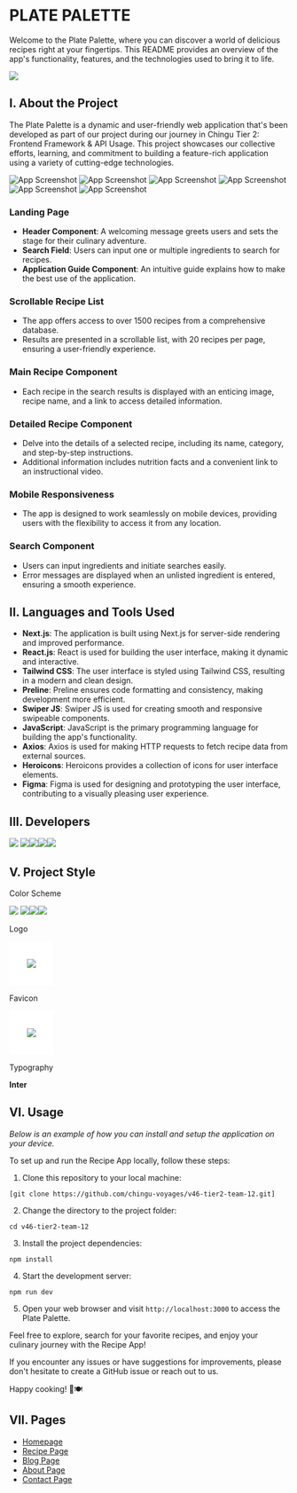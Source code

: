 <h1 id="readme-top">PLATE PALETTE</h1>

<p class="header">Welcome to the Plate Palette, where you can discover a world of delicious recipes right at your fingertips. This README provides an overview of the app's functionality, features, and the technologies used to bring it to life.</p>

<img src="./public/assets/logo.svg">

</br>


<h2 id="about">I. About the Project</h2>
<p>The Plate Palette is a dynamic and user-friendly web application that's been developed as part of our project during our journey in Chingu Tier 2: Frontend Framework & API Usage. This project showcases our collective efforts, learning, and commitment to building a feature-rich application using a variety of cutting-edge technologies.</p>

![App Screenshot](https://scontent.fmnl33-1.fna.fbcdn.net/v/t1.15752-9/441895007_1275395620108173_2405092575473472265_n.png?_nc_cat=108&ccb=1-7&_nc_sid=5f2048&_nc_eui2=AeF1GVBy8GFq1BwkYAVKgiyA4-C8br0xQdDj4LxuvTFB0Ca3QTA-xOElWADmrvU-tpl2OBMiCfO-bdVUIAxSBqKX&_nc_ohc=XuSUWH590GUQ7kNvgHYBLy0&_nc_ht=scontent.fmnl33-1.fna&oh=03_Q7cD1QGpf7nA8qx2Gg2D8O3-8aQbyfpRZM80E4l3HXYf_kbIrQ&oe=6686AED9)
![App Screenshot](https://scontent.fmnl33-2.fna.fbcdn.net/v/t1.15752-9/441281244_867216851897256_7214148216268462516_n.png?_nc_cat=111&ccb=1-7&_nc_sid=5f2048&_nc_eui2=AeHdU9wL3Jb10mrdorpjsnfthsfjjGBT2eWGx-OMYFPZ5Qq0fvH_uRx2D43Lz_4CvkOv68B3e8vr-RT8FZpOh6XH&_nc_ohc=tPQvkfmPzBgQ7kNvgEgvv7C&_nc_ht=scontent.fmnl33-2.fna&oh=03_Q7cD1QHKGCtoMXi75lw3czsWGPhq1aRRknlM926a3FUi8x9Adg&oe=6686A7B0)
![App Screenshot](https://scontent.fmnl33-5.fna.fbcdn.net/v/t1.15752-9/436710775_330574976583861_1166915312943615864_n.png?_nc_cat=102&ccb=1-7&_nc_sid=5f2048&_nc_eui2=AeEChZX6IWWQhVgRX-_XI4KxDBgL4Q4r-lQMGAvhDiv6VIhzqpzgqjJ05UZfPG380UALFQrUAYiNrEO7KzEiVc9G&_nc_ohc=09RnoXqEYIAQ7kNvgHRUgxh&_nc_ht=scontent.fmnl33-5.fna&oh=03_Q7cD1QFLSOmZROKnHkB6kyQ35jFPEov1ZfNIbM3VgwSSiH704Q&oe=6686CD0E)
![App Screenshot](https://scontent.fmnl33-2.fna.fbcdn.net/v/t1.15752-9/436561651_759367279718055_6000079973985894851_n.png?_nc_cat=103&ccb=1-7&_nc_sid=5f2048&_nc_eui2=AeENNhe2-yGxun9v0KFkI6s8ONhdvNyLf9U42F283It_1ffkbeqcQZydmsiocgWKC_BbEhCnFGJZuhU5s34Uu6vE&_nc_ohc=3h9mlg0f56oQ7kNvgFsml2Q&_nc_ht=scontent.fmnl33-2.fna&oh=03_Q7cD1QFfpXwkAWhnbg-VoJ4uufk3zZNWidKTEAEOjXuET2w_5A&oe=6686B284)
![App Screenshot](https://scontent.fmnl33-2.fna.fbcdn.net/v/t1.15752-9/436446888_987494296238962_7306991741036431794_n.png?_nc_cat=111&ccb=1-7&_nc_sid=5f2048&_nc_eui2=AeHgNmgj4tGdPECaGStxyto6kELSgl8CVwiQQtKCXwJXCHY2qYpb0XGH-C7MP-dv8dY--F-j9ksiiP-JVjESROAn&_nc_ohc=LUz2r2TJyCwQ7kNvgGVs0ng&_nc_ht=scontent.fmnl33-2.fna&oh=03_Q7cD1QGfOshXF6iUQ8VzodQr-qYiuk7XBvo4mXDWOsSyVfducQ&oe=6686BAAD)
![App Screenshot](https://scontent.fmnl33-3.fna.fbcdn.net/v/t1.15752-9/441995875_970489834720402_2120338008557332941_n.png?_nc_cat=110&ccb=1-7&_nc_sid=5f2048&_nc_eui2=AeH6yemCynJhH_jU1vu_6eiJvZ8d9Jt6Dse9nx30m3oOx1TjADRUqOrQBZAmhwnVFWX4RrN4vTCRIOosvadKzRgM&_nc_ohc=auMx-k_iLH8Q7kNvgGVb6Fl&_nc_ht=scontent.fmnl33-3.fna&oh=03_Q7cD1QFu63EJNsjGt6B4apYoDJRzTWd7TOwguJGlcj_prL5y6A&oe=6686B1F0)


### Landing Page

- **Header Component**: A welcoming message greets users and sets the stage for their culinary adventure.
- **Search Field**: Users can input one or multiple ingredients to search for recipes.
- **Application Guide Component**: An intuitive guide explains how to make the best use of the application.

### Scrollable Recipe List

- The app offers access to over 1500 recipes from a comprehensive database.
- Results are presented in a scrollable list, with 20 recipes per page, ensuring a user-friendly experience.

### Main Recipe Component

- Each recipe in the search results is displayed with an enticing image, recipe name, and a link to access detailed information.

### Detailed Recipe Component

- Delve into the details of a selected recipe, including its name, category, and step-by-step instructions.
- Additional information includes nutrition facts and a convenient link to an instructional video.

### Mobile Responsiveness

- The app is designed to work seamlessly on mobile devices, providing users with the flexibility to access it from any location.

### Search Component

- Users can input ingredients and initiate searches easily.
- Error messages are displayed when an unlisted ingredient is entered, ensuring a smooth experience.

<h2 id="languages">II. Languages and Tools Used</h2>

- **Next.js**: The application is built using Next.js for server-side rendering and improved performance.
- **React.js**: React is used for building the user interface, making it dynamic and interactive.
- **Tailwind CSS**: The user interface is styled using Tailwind CSS, resulting in a modern and clean design.
- **Preline**: Preline ensures code formatting and consistency, making development more efficient.
- **Swiper JS**: Swiper JS is used for creating smooth and responsive swipeable components.
- **JavaScript**: JavaScript is the primary programming language for building the app's functionality.
- **Axios**: Axios is used for making HTTP requests to fetch recipe data from external sources.
- **Heroicons**: Heroicons provides a collection of icons for user interface elements.
- **Figma**: Figma is used for designing and prototyping the user interface, contributing to a visually pleasing user experience.

<h2 id="developers">III. Developers</h2>
<a href="https://github.com/johncarlolipa"><img src="https://img.shields.io/badge/johncarlolipa-%23121011.svg?&style=for-the-badge&logo=github&logoColor=white"></a>
<a href="https://github.com/ErickaConcepcion"><img src="https://img.shields.io/badge/erickaconcepcion-%23121011.svg?&style=for-the-badge&logo=github&logoColor=white"></a><a href="https://github.com/jessabc"><img src="https://img.shields.io/badge/jessabc-%23121011.svg?&style=for-the-badge&logo=github&logoColor=white"></a><a href="https://github.com/GabriellaN-02"><img src="https://img.shields.io/badge/gabriellaneri-%23121011.svg?&style=for-the-badge&logo=github&logoColor=white"></a><a href="https://github.com/Jasonavecilla-"><img src="https://img.shields.io/badge/Jasonavecilla-%23121011.svg?&style=for-the-badge&logo=github&logoColor=white"></a>



<h2 id="project-style">V. Project Style</h2>
Color Scheme

<a href=""><img src="https://img.shields.io/badge/Primary%20Color-%23016A70-016A70"></a> <a href=""><img src="https://img.shields.io/badge/Secondary%20Color-%23D2DE32-FD2DE32"></a><a href=""><img src="https://img.shields.io/badge/Secondary%20Color-%23A2C579-A2C579"></a></a><a href=""><img src="https://img.shields.io/badge/Secondary%20Color-%23FFFFDD-FFFFDD"></a>

Logo

<img src="./public/assets/logo.svg" style="background-color: white; padding: 2rem;"></br>

Favicon

<img src="./public/assets/logo.svg" style="background-color: white; padding: 2rem;"></br>

Typography

**Inter**

<h2 id="usage">VI. Usage</h2>

_Below is an example of how you can install and setup the application on your device._


To set up and run the Recipe App locally, follow these steps:

1. Clone this repository to your local machine:

```
[git clone https://github.com/chingu-voyages/v46-tier2-team-12.git]
```

2. Change the directory to the project folder:

```
cd v46-tier2-team-12
```

3. Install the project dependencies:

```
npm install
```

4. Start the development server:

```
npm run dev
```

5. Open your web browser and visit `http://localhost:3000` to access the Plate Palette.

Feel free to explore, search for your favorite recipes, and enjoy your culinary journey with the Recipe App!

If you encounter any issues or have suggestions for improvements, please don't hesitate to create a GitHub issue or reach out to us.

Happy cooking! 🍳🍽️

<h2 id="pages">VII. Pages</h2>

- <a href="#">Homepage</a>
- <a href="#">Recipe Page</a>
- <a href="#">Blog Page</a>
- <a href="#">About Page</a>
- <a href="#">Contact Page</a>

